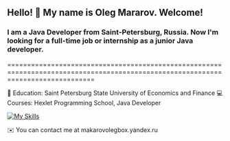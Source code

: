 ## Hello! 👋 My name is Oleg Mararov. Welcome!
### I am a Java Developer from Saint-Petersburg, Russia. Now I'm looking for a full-time job or internship as a junior Java developer.
==================================================================================================================================

📝 Education: Saint Petersburg State University of Economics and Finance
💻 Courses: Hexlet Programming School, Java Developer

[![My Skills](https://skillicons.dev/icons?i=java,spring,gradle,maven,idea,git,postgres,kafka,docker,postman,html,css&perline=3)](https://skillicons.dev)

✉️  You can contact me at makarovolegbox.yandex.ru






<!--
**MakarovOY/MakarovOY** is a ✨ _special_ ✨ repository because its `README.md` (this file) appears on your GitHub profile.

Here are some ideas to get you started:

- 🔭 I’m currently working on ...
- 🌱 I’m currently learning ...
- 👯 I’m looking to collaborate on ...
- 🤔 I’m looking for help with ...
- 💬 Ask me about ...
- 📫 How to reach me: ...
- 😄 Pronouns: ...
- ⚡ Fun fact: ...
-->
